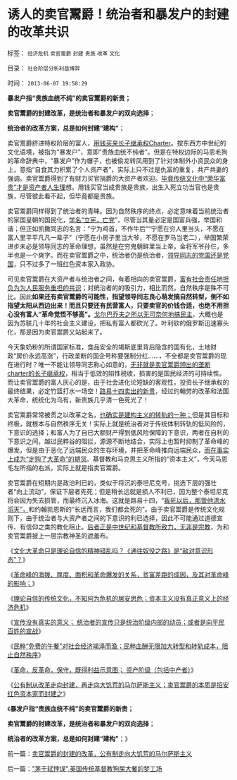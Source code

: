# 诱人的卖官鬻爵！统治者和暴发户的封建的改革共识

标签： `经济危机` `卖官鬻爵` `封建` `贵族` `改革` `文化` 

目录： `社会阶层分析利益博羿`

时间： `2013-06-07 19:50:29`

**暴发户指“贵族血统不纯”的卖官鬻爵的新贵；**

**卖官鬻爵的封建改革，是统治者和暴发户的双向选择**；

**统治者的改革方案，总是如何封建“建构”**；

卖官鬻爵挤进特权阶层的富人，[用钱买来长子继承权Charter](../../../2012/10/18/长子继承权＋监管＝反垄断＝君主制;.md)。按东西方中世纪的文化语境，被指为“暴发户”，意即“贵族血统不纯者”。但是在特权边际的马恩毛狗的革命辞典中，“暴发户”作为帽子，也被偷龙转凤用到了针对体制外小资民众的身上，意指“自食其力积累了个人资产者”，实际上只不过是仇富的重复，共产共妻的强调。卖官鬻爵得到了有财力买官捐爵的大资产者欢迎。[毕竟传统文化中“荣华富贵”才是资产者人生理](../../../2009/12/8/奴隶社会中的财富衡量标准.md)想。用钱买官当成贵族是贵族，出生入死立功当官也是贵族，尽管彼此看不起，但毕竟都是贵族。

卖官鬻爵同样得到了统治者的青睐。因为自然秩序的终点，必定意味着当前统治者的家国皇朝的国民化，[学名“立宪，亡党](../../../2012/12/20/习以为常的民主“亡党”和公有制亡国.md)”，尽管当其量必定是国富兵强，举国和谐；但正如凯撒同志的名言：“宁为鸡首，不作牛后”“宁愿在穷人里当头，不愿在富人里平平凡凡一辈子”（宁愿在小房子里当大爷，不愿在罗马当老二），举国繁荣进步未必是领导同志的革命理想，虽然是在穷鬼朝鲜里当上帝，金将军爷孙仨，多半也是一个爽字。而在卖官鬻爵之中，统治者仍是统治者，[领导同志的党国还是党国](../../../2013/6/2/党内民主论是传统文化的共识，“润物细无声”.md)，只不过多了一班红色资本家入政协。

可见卖官鬻爵在大资产者与统治者之间，有着相向的卖官鬻爵，[富有社会责任地担负为为人民服务重担的共识](../../../2008/5/20/不要让企业的“被动摊派”变成“社会责任”.md)；对统治者的的吸引力，相比而然，自然秩序是殊不可比。因此**如果还有卖官鬻爵的可能性，指望领导同志良心萌发搞自然转型，倒不如指望太阳从西边出来！而且只要还有民营富人，只要卖官的价钱合适，也绝不用担心没有富人“革命觉悟不够高”。**[戈尔巴乔夫之所以无可奈何地搞民主](../../../2013/5/27/民粹令政策冷血，革命阻挠民主，及戈尔巴乔夫.md)，大概也是因为苏联几十年的社会主义建设，把私有富人都砍光了。叶利钦的俄罗斯迅速寡头化，那是因为卖官鬻爵又站起来了。

今天象奶粉的所谓国家标准，食品安全的竭斯底里背后隐含的国有化，土地财政“房价永远高涨”，行政垄断的国企号称要强制分红……，不全都是卖官鬻爵的现在进行时？唯一不能让领导同志称心如意的，[无非就是卖官鬻爵颁出的垄断charter的长子继承权](../../../2012/10/3/长子继承权primogeniture是封建的基础.md)，相当于低效的陷性税收，损害的是国民经济的可持续性。而让卖官鬻爵的富人灰心的是，由于社会进化论短缺的客观性，投资长子继承权的最终结果，必定竹篮打水一场空！[路易十四卖出的新贵](../../../2012/11/13/人权不是相对奴隶的特权，路易十四制造的滔天洪水.md)，经过约翰劳的改革和法国大革命，统统化为乌有，新贵族几乎清一色死光了！

卖官鬻爵常常被贯之以改革之名，[也确实是建构主义的转轨的一种；](../../../2012/10/3/不能带来效益的产权没有私有的价值.md)但是其目标和终极，就根本与自然秩序无关！实际上就是统治者对于传统体制转轨的低风险的，下意识的选择；和富人为了自已大额财产得到低风险保障的下意识，两者在自利的下意识之间，越过民粹谷的阻拦，源源不断地结合，实际上也暂时抑制了革命峰的爆发，但是由于恶化了远端民众的生存环境，并把革命峰推向远端民众，[而在事实上成为“定购了大革命”的期货](../../../2013/2/22/资本主义立法谨慎，减少恶法的产出.md)。基督教和马克思主义所指的“资本主义”，今天马恩毛左所指的右派，实际上就是指卖官鬻爵。

卖官鬻爵在短期内是政治利已的，类似于将沉的泰坦尼克号，挑选下层的强壮者“向上流动”，保证下层者先死；但是稍长远就是损人不利已，因为整个泰坦尼克将会因为失去损管，而最终沉入冰海。这就是路易十四，“[我死以后，那管他洪水滔天”，](../../../2013/4/10/“得过且过，那管日后洪水滔天”是中国社会的共识；.md)和约翰凯恩斯的“长远而言，我们都会死的”。由于卖官鬻爵是传统文化规则下，由于统治者与大资产者之间的下意识的利已选择，因此不可能通过道德宣传、有信仰之类的教化阻止。[后者正是中世纪和基督教所致力，无非是宗教](../../../2012/2/5/欧洲经济发展了，欧洲公众却怀念中世纪了.md)，为和卖官鬻爵披上一层宗教神圣的遮羞布。

《[文化大革命只是理论自信的精神错乱吗？《通往奴役之路》是“敌对意识形态”？](../../../2013/6/4/《通往奴役之路》是“敌对意识形态”“意图颠覆”？.md)》

《[革命峰的海拨、厚度、面积和革命爆发的关系，贫富差距的成因，及其对革命峰的影响；](../../../2013/6/5/从贫富差距的成因理解革命峰，美国社会比中国要稳定得多.md)》

《[理论自信的传统文化，不知何为危机的居安思危；资本主义没有真正意义上的经济危机](../../../2013/6/5/竭泽而渔的理论自信，杀鸡取卵的回光返照.md)》

《[宣传没有真实的意义； 统治者的宣传只是统治阶级内部的动员；或者是向平民百姓的宣战](../../../2013/6/6/宣传只是统治阶级内部的动员；或者是向平民百姓的宣战.md)》

《[民粹“免费的午餐”对社会经济竭泽而渔；民粹血酬无限加大转型和转轨成本，阻止自然秩序](../../../2013/6/6/民粹革命队伍的血酬是民主进程的纯粹阻力；.md)》

《[革命，反革命，保守，既得利益示意图； 资产阶级（包括中产者）](../../../2013/6/6/革命，反革命，保守，既得利益的结构图及说明.md)》

《[公有制从改革走向封建，再走向大饥荒的马尔萨斯主义；卖官鬻爵的本质是招安红色资本家而封建之](../../../2013/6/7/卖官鬻爵的封建的改革，公有制走向大饥荒的马尔萨斯主义.md)》

《**暴发户指“贵族血统不纯”的卖官鬻爵的新贵；**

**卖官鬻爵的封建改革，是统治者和暴发户的双向选择**；

**统治者的改革方案，总是如何封建“建构”**；》



前一篇：[卖官鬻爵的封建的改革，公有制走向大饥荒的马尔萨斯主义](../../../2013/6/7/卖官鬻爵的封建的改革，公有制走向大饥荒的马尔萨斯主义.md)

后一篇：[&quot;茅于轼悖误&quot;,英国传统基督教狗屎大餐的梦工场](../../../2013/6/7/茅于轼悖误,英国传统基督教狗屎大餐的梦工场.md)